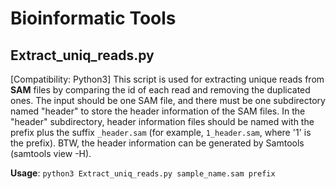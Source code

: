# Bioinformatic Tools

## Extract_uniq_reads.py

[Compatibility: Python3]
This script is used for extracting unique reads from **SAM** files by comparing the id of each read and removing the duplicated ones. The input should be one SAM file, and there must be one subdirectory named "header" to store the header information of the SAM files. In the "header" subdirectory, header information files should be named with the prefix plus the suffix `_header.sam` (for example, `1_header.sam`, where '1' is the prefix). BTW, the header information can be generated by Samtools (samtools view -H).

**Usage**: `python3 Extract_uniq_reads.py sample_name.sam prefix`
